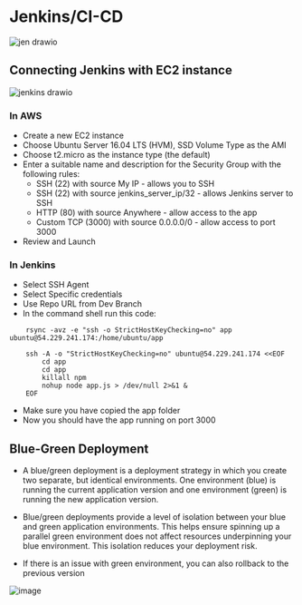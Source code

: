 # Jenkins/CI-CD

![jen drawio](https://user-images.githubusercontent.com/106158041/200811214-2754cfb9-0259-42a6-b68d-9db015477d8e.png)

## Connecting Jenkins with EC2 instance

![jenkins drawio](https://user-images.githubusercontent.com/106158041/200811268-190f7d5e-b407-42e1-865e-59cd2e08400a.png)

### In AWS

- Create a new EC2 instance
- Choose Ubuntu Server 16.04 LTS (HVM), SSD Volume Type as the AMI
- Choose t2.micro as the instance type (the default)
- Enter a suitable name and description for the Security Group with the following rules:
  - SSH (22) with source My IP - allows you to SSH
  - SSH (22) with source jenkins_server_ip/32 - allows Jenkins server to SSH
  - HTTP (80) with source Anywhere - allow access to the app
  - Custom TCP (3000) with source 0.0.0.0/0 - allow access to port 3000
- Review and Launch

### In Jenkins

- Select SSH Agent
- Select Specific credentials
- Use Repo URL from Dev Branch
- In the command shell run this code:

```
    rsync -avz -e "ssh -o StrictHostKeyChecking=no" app ubuntu@54.229.241.174:/home/ubuntu/app

    ssh -A -o "StrictHostKeyChecking=no" ubuntu@54.229.241.174 <<EOF
        cd app
        cd app
        killall npm
        nohup node app.js > /dev/null 2>&1 &
    EOF
```

- Make sure you have copied the app folder
- Now you should have the app running on port 3000


## Blue-Green Deployment

- A blue/green deployment is a deployment strategy in which you create two separate, but identical environments. One environment (blue) is running the current application version and one environment (green) is running the new application version.

- Blue/green deployments provide a level of isolation between your blue and green application environments. This helps ensure spinning up a parallel green environment does not affect resources underpinning your blue environment. This isolation reduces your deployment risk.

- If there is an issue with green environment, you can also rollback to the previous version

![image](https://user-images.githubusercontent.com/106158041/201677078-1886036f-0030-4491-bbed-edd74b145743.png)



